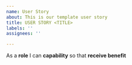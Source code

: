 ```yaml
---
name: User Story
about: This is our template user story
title: USER STORY <TITLE>
labels: ''
assignees: ''

---
```


As a **role** I can **capability** so that **receive benefit**
